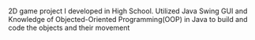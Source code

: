 #
2D game project I developed in High School. Utilized Java Swing GUI and Knowledge of Objected-Oriented Programming(OOP) in Java to build and code the objects and their movement
